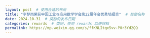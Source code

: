 ```yaml
---
layout: post  # 使用合适的布局
title: "李梦雨荣获中国工业与应用数学学会第22届年会优秀墙报奖"  # 奖励名称
date: 2024-10-31  # 奖励的发布日期
categories: rewards  # 类别，使用 rewards 以便归档
permalink: https://mp.weixin.qq.com/s/ffKNLItqx5vv-P0r3Yd2QQ
---
```



